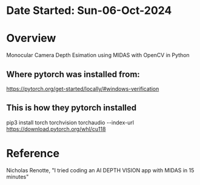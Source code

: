 #   Date Started: Sun-06-Oct-2024


#   Overview
Monocular Camera Depth Esimation using MIDAS  with OpenCV in Python

##  Where pytorch was installed from:
https://pytorch.org/get-started/locally/#windows-verification

##  This is how they pytorch installed
pip3 install torch torchvision torchaudio --index-url https://download.pytorch.org/whl/cu118


#   Reference
Nicholas Renotte, "I tried coding an AI DEPTH VISION app with MIDAS in 15 minutes"